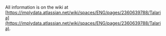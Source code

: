 <!--
  ~ Copyright (c) Imply Data, Inc. All rights reserved.
  ~
  ~ This software is the confidential and proprietary information
  ~ of Imply Data, Inc. You shall not disclose such Confidential
  ~ Information and shall use it only in accordance with the terms
  ~ of the license agreement you entered into with Imply.
  -->

All information is on the wiki at
[https://implydata.atlassian.net/wiki/spaces/ENG/pages/2360639788/Talaria](https://implydata.atlassian.net/wiki/spaces/ENG/pages/2360639788/Talaria).
